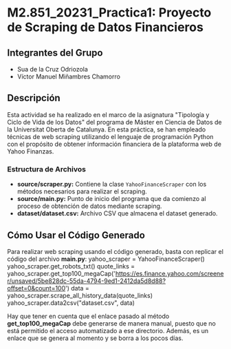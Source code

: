 # M2.851_20231_Practica1: Proyecto de Scraping de Datos Financieros

## Integrantes del Grupo
- Sua de la Cruz Odriozola
- Víctor Manuel Miñambres Chamorro

## Descripción

Esta actividad se ha realizado en el marco de la asignatura "Tipología y Ciclo de Vida de los Datos" del programa de Máster en Ciencia de Datos de la Universitat Oberta de Catalunya. En esta práctica, se han empleado técnicas de web scraping utilizando el lenguaje de programación Python con el propósito de obtener información financiera de la plataforma web de Yahoo Finanzas.

### Estructura de Archivos

- **source/scraper.py:** Contiene la clase `YahooFinanceScraper` con los métodos necesarios para realizar el scraping.
- **source/main.py:** Punto de inicio del programa que da comienzo al proceso de obtención de datos mediante scraping.
- **dataset/dataset.csv:** Archivo CSV que almacena el dataset generado.

## Cómo Usar el Código Generado

Para realizar web scraping usando el código generado, basta con replicar el código del archivo __main.py__:
    yahoo_scraper = YahooFinanceScraper()
    yahoo_scraper.get_robots_txt()
    quote_links = yahoo_scraper.get_top100_megaCap('https://es.finance.yahoo.com/screener/unsaved/5be828dc-55da-4794-9ed1-2412da5d8d88?offset=0&count=100')
    data = yahoo_scraper.scrape_all_history_data(quote_links)
    yahoo_scraper.data2csv("dataset.csv", data)

Hay que tener en cuenta que el enlace pasado al método __get_top100_megaCap__ debe generarse de manera manual, puesto que no está permitido el acceso automatizado a ese directorio. Además, es un enlace que se genera al momento y se borra a los pocos días.